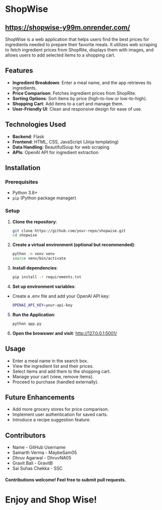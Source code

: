 # ShopWise

## https://shopwise-y99m.onrender.com/

ShopWise is a web application that helps users find the best prices for ingredients needed to prepare their favorite meals. It utilizes web scraping to fetch ingredient prices from ShopRite, displays them with images, and allows users to add selected items to a shopping cart.

## Features

- **Ingredient Breakdown**: Enter a meal name, and the app retrieves its ingredients.
- **Price Comparison**: Fetches ingredient prices from ShopRite.
- **Sorting Options**: Sort items by price (high-to-low or low-to-high).
- **Shopping Cart**: Add items to a cart and manage them.
- **User-Friendly UI**: Clean and responsive design for ease of use.

## Technologies Used

- **Backend**: Flask
- **Frontend**: HTML, CSS, JavaScript (Jinja templating)
- **Data Handling**: BeautifulSoup for web scraping
- **APIs**: OpenAI API for ingredient extraction

## Installation

### Prerequisites

- Python 3.8+
- `pip` (Python package manager)

### Setup

1. **Clone the repository**:

   ```sh
   git clone https://github.com/your-repo/shopwise.git
   cd shopwise

   ```

2. **Create a virtual environment (optional but recommended)**:

   ```sh
   python -m venv venv
   source venv/bin/activate

   ```

3. **Install dependencies**:

   ```sh
   pip install -r requirements.txt

   ```

4. **Set up environment variables**:

- Create a .env file and add your OpenAI API key:
  ```sh
  OPENAI_API_KEY=your-api-key
  ```

5. **Run the Application**:

   ```sh
   python app.py

   ```

6. **Open the browswer and visit**:
   http://127.0.0.1:5001/

## Usage

- Enter a meal name in the search box.
- View the ingredient list and their prices.
- Select items and add them to the shopping cart.
- Manage your cart (view, remove items).
- Proceed to purchase (handled externally).

## Future Enhancements

- Add more grocery stores for price comparison.
- Implement user authentication for saved carts.
- Introduce a recipe suggestion feature.

## Contributors

- Name - GitHub Username
- Samarth Verma - MaybeSam05
- Dhruv Agarwal - DhruvNA05
- Gravit Bali - GravitB
- Sai Suhas Chekka - SSC

#### Contributions welcome! Feel free to submit pull requests.

# Enjoy and Shop Wise!

